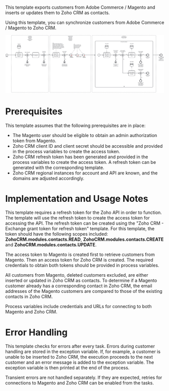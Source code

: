 This template exports customers from Adobe Commerce / Magento and inserts or updates them to Zoho CRM as contacts.

Using this template, you can synchronize customers from Adobe Commerce / Magento to Zoho CRM.

![Template](assets/Adobe_Commerce___Magento_to_Zoho_CRM_-_Customers.svg)

# Prerequisites

This template assumes that the following prerequisites are in place:

- The Magento user should be eligible to obtain an admin authorization token from Magento.
- Zoho CRM client ID and client secret should be accessible and provided in the process variables to create the access token.
- Zoho CRM refresh token has been generated and provided in the process variables to create the access token. A refresh token can be generated with the corresponding template.
- Zoho CRM regional instances for account and API are known, and the domains are adjusted accordingly.

# Implementation and Usage Notes

This template requires a refresh token for the Zoho API in order to function. The template will use the refresh token to create the access token for accessing the API. The refresh token can be created using the "Zoho CRM - Exchange grant token for refresh token" template. For this template, the token should have the following scopes included: **ZohoCRM.modules.contacts.READ**, **ZohoCRM.modules.contacts.CREATE** and **ZohoCRM.modules.contacts.UPDATE**.

The access token to Magento is created first to retrieve customers from Magento. Then an access token for Zoho CRM is created. The required credentials to obtain both tokens should be provided in process variables.

All customers from Magento, deleted customers excluded, are either inserted or updated in Zoho CRM as contacts. To determine if a Magento customer already has a corresponding contact in Zoho CRM, the email addresses of the Magento customers are compared to those of the existing contacts in Zoho CRM.

Process variables include credentials and URLs for connecting to both Magento and Zoho CRM.

# Error Handling

This template checks for errors after every task. Errors during customer handling are stored in the exception variable. If, for example, a customer is unable to be inserted to Zoho CRM, the execution proceeds to the next customer and an error message is added to the exception variable. The exception variable is then printed at the end of the process.

Transient errors are not handled separately. If they are expected, retries for connections to Magento and Zoho CRM can be enabled from the tasks.